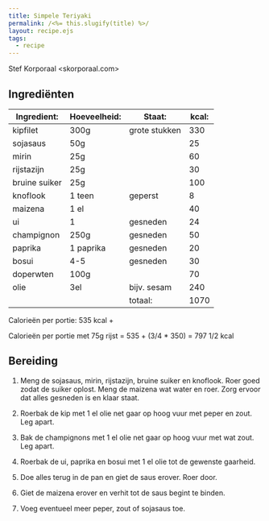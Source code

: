 ```yaml
---
title: Simpele Teriyaki
permalink: /<%= this.slugify(title) %>/
layout: recipe.ejs
tags:
  - recipe
---
```


Stef Korporaal <skorporaal.com>

## Ingrediënten

| Ingredient:   | Hoeveelheid: | Staat:        | kcal: |
| ------------- | ------------ | ------------- | ----- |
| kipfilet      | 300g         | grote stukken | 330   |
| sojasaus      | 50g          |               | 25    |
| mirin         | 25g          |               | 60    |
| rijstazijn    | 25g          |               | 30    |
| bruine suiker | 25g          |               | 100   |
| knoflook      | 1 teen       | geperst       | 8     |
| maizena       | 1 el         |               | 40    |
| ui            | 1            | gesneden      | 24    |
| champignon    | 250g         | gesneden      | 50    |
| paprika       | 1 paprika    | gesneden      | 20    |
| bosui         | 4-5          | gesneden      | 30    |
| doperwten     | 100g         |               | 70    |
| olie          | 3el          | bijv. sesam   | 240   |
|               |              | totaal:       | 1070  |

Calorieën per portie: 535 kcal +

Calorieën per portie met 75g rijst = 535 + (3/4 \* 350) = 797 1/2 kcal

## Bereiding

1. Meng de sojasaus, mirin, rijstazijn, bruine suiker en knoflook. Roer goed zodat de suiker oplost. Meng de maizena wat water en roer. Zorg ervoor dat alles gesneden is en klaar staat.

1. Roerbak de kip met 1 el olie net gaar op hoog vuur met peper en zout. Leg apart.

1. Bak de champignons met 1 el olie net gaar op hoog vuur met wat zout. Leg apart.

1. Roerbak de ui, paprika en bosui met 1 el olie tot de gewenste gaarheid.

1. Doe alles terug in de pan en giet de saus erover. Roer door.

1. Giet de maizena erover en verhit tot de saus begint te binden.

1. Voeg eventueel meer peper, zout of sojasaus toe.
